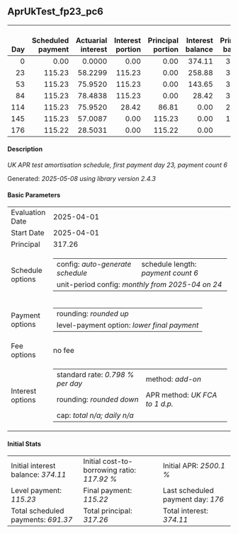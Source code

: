 <h2>AprUkTest_fp23_pc6</h2>
<table>
    <thead style="vertical-align: bottom;">
        <th style="text-align: right;">Day</th>
        <th style="text-align: right;">Scheduled payment</th>
        <th style="text-align: right;">Actuarial interest</th>
        <th style="text-align: right;">Interest portion</th>
        <th style="text-align: right;">Principal portion</th>
        <th style="text-align: right;">Interest balance</th>
        <th style="text-align: right;">Principal balance</th>
        <th style="text-align: right;">Total actuarial interest</th>
        <th style="text-align: right;">Total interest</th>
        <th style="text-align: right;">Total principal</th>
    </thead>
    <tr style="text-align: right;">
        <td class="ci00">0</td>
        <td class="ci01" style="white-space: nowrap;">0.00</td>
        <td class="ci02">0.0000</td>
        <td class="ci03">0.00</td>
        <td class="ci04">0.00</td>
        <td class="ci05">374.11</td>
        <td class="ci06">317.26</td>
        <td class="ci07">0.0000</td>
        <td class="ci08">0.00</td>
        <td class="ci09">0.00</td>
    </tr>
    <tr style="text-align: right;">
        <td class="ci00">23</td>
        <td class="ci01" style="white-space: nowrap;">115.23</td>
        <td class="ci02">58.2299</td>
        <td class="ci03">115.23</td>
        <td class="ci04">0.00</td>
        <td class="ci05">258.88</td>
        <td class="ci06">317.26</td>
        <td class="ci07">58.2299</td>
        <td class="ci08">115.23</td>
        <td class="ci09">0.00</td>
    </tr>
    <tr style="text-align: right;">
        <td class="ci00">53</td>
        <td class="ci01" style="white-space: nowrap;">115.23</td>
        <td class="ci02">75.9520</td>
        <td class="ci03">115.23</td>
        <td class="ci04">0.00</td>
        <td class="ci05">143.65</td>
        <td class="ci06">317.26</td>
        <td class="ci07">134.1819</td>
        <td class="ci08">230.46</td>
        <td class="ci09">0.00</td>
    </tr>
    <tr style="text-align: right;">
        <td class="ci00">84</td>
        <td class="ci01" style="white-space: nowrap;">115.23</td>
        <td class="ci02">78.4838</td>
        <td class="ci03">115.23</td>
        <td class="ci04">0.00</td>
        <td class="ci05">28.42</td>
        <td class="ci06">317.26</td>
        <td class="ci07">212.6657</td>
        <td class="ci08">345.69</td>
        <td class="ci09">0.00</td>
    </tr>
    <tr style="text-align: right;">
        <td class="ci00">114</td>
        <td class="ci01" style="white-space: nowrap;">115.23</td>
        <td class="ci02">75.9520</td>
        <td class="ci03">28.42</td>
        <td class="ci04">86.81</td>
        <td class="ci05">0.00</td>
        <td class="ci06">230.45</td>
        <td class="ci07">288.6178</td>
        <td class="ci08">374.11</td>
        <td class="ci09">86.81</td>
    </tr>
    <tr style="text-align: right;">
        <td class="ci00">145</td>
        <td class="ci01" style="white-space: nowrap;">115.23</td>
        <td class="ci02">57.0087</td>
        <td class="ci03">0.00</td>
        <td class="ci04">115.23</td>
        <td class="ci05">0.00</td>
        <td class="ci06">115.22</td>
        <td class="ci07">345.6265</td>
        <td class="ci08">374.11</td>
        <td class="ci09">202.04</td>
    </tr>
    <tr style="text-align: right;">
        <td class="ci00">176</td>
        <td class="ci01" style="white-space: nowrap;">115.22</td>
        <td class="ci02">28.5031</td>
        <td class="ci03">0.00</td>
        <td class="ci04">115.22</td>
        <td class="ci05">0.00</td>
        <td class="ci06">0.00</td>
        <td class="ci07">374.1296</td>
        <td class="ci08">374.11</td>
        <td class="ci09">317.26</td>
    </tr>
</table>
<h4>Description</h4>
<p><i>UK APR test amortisation schedule, first payment day 23, payment count 6</i></p>
<p>Generated: <i>2025-05-08 using library version 2.4.3</i></p>
<h4>Basic Parameters</h4>
<table>
    <tr>
        <td>Evaluation Date</td>
        <td>2025-04-01</td>
    </tr>
    <tr>
        <td>Start Date</td>
        <td>2025-04-01</td>
    </tr>
    <tr>
        <td>Principal</td>
        <td>317.26</td>
    </tr>
    <tr>
        <td>Schedule options</td>
        <td>
            <table>
                <tr>
                    <td>config: <i>auto-generate schedule</i></td>
                    <td>schedule length: <i><i>payment count</i> 6</i></td>
                </tr>
                <tr>
                    <td colspan="2" style="white-space: nowrap;">unit-period config: <i>monthly from 2025-04 on 24</i></td>
                </tr>
            </table>
        </td>
    </tr>
    <tr>
        <td>Payment options</td>
        <td>
            <table>
                <tr>
                    <td>rounding: <i>rounded up</i></td>
                </tr>
                <tr>
                    <td>level-payment option: <i>lower&nbsp;final&nbsp;payment</i></td>
                </tr>
            </table>
        </td>
    </tr>
    <tr>
        <td>Fee options</td>
        <td>no fee
        </td>
    </tr>
    <tr>
        <td>Interest options</td>
        <td>
            <table>
                <tr>
                    <td>standard rate: <i>0.798 % per day</i></td>
                    <td>method: <i>add-on</i></td>
                </tr>
                <tr>
                    <td>rounding: <i>rounded down</i></td>
                    <td>APR method: <i>UK FCA to 1 d.p.</i></td>
                </tr>
                <tr>
                    <td colspan="2">cap: <i>total <i>n/a</i>; daily <i>n/a</i></td>
                </tr>
            </table>
        </td>
    </tr>
</table>
<h4>Initial Stats</h4>
<table>
    <tr>
        <td>Initial interest balance: <i>374.11</i></td>
        <td>Initial cost-to-borrowing ratio: <i>117.92 %</i></td>
        <td>Initial APR: <i>2500.1 %</i></td>
    </tr>
    <tr>
        <td>Level payment: <i>115.23</i></td>
        <td>Final payment: <i>115.22</i></td>
        <td>Last scheduled payment day: <i>176</i></td>
    </tr>
    <tr>
        <td>Total scheduled payments: <i>691.37</i></td>
        <td>Total principal: <i>317.26</i></td>
        <td>Total interest: <i>374.11</i></td>
    </tr>
</table>